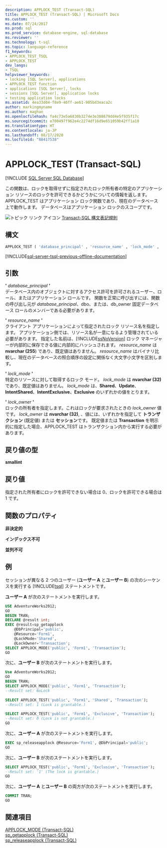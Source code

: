 ```yaml
---
description: APPLOCK_TEST (Transact-SQL)
title: APPLOCK_TEST (Transact-SQL) | Microsoft Docs
ms.custom: ''
ms.date: 07/24/2017
ms.prod: sql
ms.prod_service: database-engine, sql-database
ms.reviewer: ''
ms.technology: t-sql
ms.topic: language-reference
f1_keywords:
- APPLOCK_TEST_TSQL
- APPLOCK_TEST
dev_langs:
- TSQL
helpviewer_keywords:
- locking [SQL Server], applications
- APPLOCK_TEST function
- applications [SQL Server], locks
- sessions [SQL Server], application locks
- testing application locks
ms.assetid: 4ea33d04-f8e9-46ff-ae61-985bd3eaca2c
author: markingmyname
ms.author: maghan
ms.openlocfilehash: fa4c73e5a6830b3274e3e388679dd4e5f935f17c
ms.sourcegitcommit: e700497f962e4c2274df16d9e651059b42ff1a10
ms.translationtype: HT
ms.contentlocale: ja-JP
ms.lasthandoff: 08/17/2020
ms.locfileid: "88417538"
---
```

# <a name="applock_test-transact-sql"></a>APPLOCK_TEST (Transact-SQL)
[!INCLUDE [SQL Server SQL Database](../../includes/applies-to-version/sql-asdb.md)]

この関数は、ロックを取得せずに指定されたロック所有者の特定のアプリケーション リソースのロックを許可できるかどうかについての情報を返します。 APPLOCK_TEST はアプリケーション ロック関数であり、現在のデータベース上で動作します。 データベースはアプリケーション ロックのスコープです。
  
![トピック リンク アイコン](../../database-engine/configure-windows/media/topic-link.gif "トピック リンク アイコン") [Transact-SQL 構文表記規則](../../t-sql/language-elements/transact-sql-syntax-conventions-transact-sql.md)
  
## <a name="syntax"></a>構文  
  
```sql
APPLOCK_TEST ( 'database_principal' , 'resource_name' , 'lock_mode' , 'lock_owner' )  
```  
  
[!INCLUDE[sql-server-tsql-previous-offline-documentation](../../includes/sql-server-tsql-previous-offline-documentation.md)]

## <a name="arguments"></a>引数
**'** *database_principal* **'**  
データベース内のオブジェクトに対するアクセス許可を許可されるユーザー、ロール、またはアプリケーション ロールです。 関数を正常に呼び出すには、関数の呼び出し元が *database_principal*、dbo、または、db_owner 固定データベース ロールのメンバーである必要があります。
  
**'** *resource_name* **'**  
クライアント アプリケーションによって指定されたロック リソース名を指定します。 アプリケーション側では、リソース名が一意になるよう管理されている必要があります。 指定した名前は、[!INCLUDE[ssNoVersion](../../includes/ssnoversion-md.md)] ロック マネージャーが内部的に保存できる値に内部的にハッシュされます。  *resource_name* は **nvarchar (255**) であり、既定値はありません。 *resource_name* はバイナリ比較し、現在のデータベースの照合順序の設定に関係なく大文字小文字を区別します。
  
**'** *lock_mode* **'**  
特定のリソースに対して取得するロック モード。 *lock_mode* は **nvarchar (32)** であり、既定値はありません。 *lock_mode* は、**Shared**、**Update**、**IntentShared**、**IntentExclusive**、**Exclusive** のいずれかの値をとります。
  
**'** *lock_owner* **'**  
ロックの所有者を指定します。これはロックが要求されたときの *lock_owner* 値です。 *lock_owner* は **nvarchar (32)**, 、値には、いずれかを指定して **トランザクション** (既定値) または **セッション**です。 既定値または **Transaction** を明示的に指定した場合、APPLOCK_TEST はトランザクション内から実行する必要があります。
  
## <a name="return-types"></a>戻り値の型
**smallint**
  
## <a name="return-value"></a>戻り値
指定された所有者にロックを許可できない場合は 0、ロックを許可できる場合は 1 です。
  
## <a name="function-properties"></a>関数のプロパティ
**非決定的**
  
**インデックス不可**
  
**並列不可**
  
## <a name="examples"></a>例  
セッションが異なる 2 つのユーザー (**ユーザー A** と**ユーザー B**) の次のシーケンスを実行する [!INCLUDE[tsql](../../includes/tsql-md.md)] ステートメントです。
  
**ユーザー A** が次のステートメントを実行します。
  
```sql
USE AdventureWorks2012;  
GO  
BEGIN TRAN;  
DECLARE @result int;  
EXEC @result=sp_getapplock  
    @DbPrincipal='public',  
    @Resource='Form1',  
    @LockMode='Shared',  
    @LockOwner='Transaction';  
SELECT APPLOCK_MODE('public', 'Form1', 'Transaction');  
GO  
```  
  
次に、**ユーザー B** が次のステートメントを実行します。
  
```sql
Use AdventureWorks2012;  
GO  
BEGIN TRAN;  
SELECT APPLOCK_MODE('public', 'Form1', 'Transaction');  
--Result set: NoLock  
  
SELECT APPLOCK_TEST('public', 'Form1', 'Shared', 'Transaction');  
--Result set: 1 (Lock is grantable.)  
  
SELECT APPLOCK_TEST('public', 'Form1', 'Exclusive', 'Transaction');  
--Result set: 0 (Lock is not grantable.)  
GO  
```  
  
次に、**ユーザー A** が次のステートメントを実行します。
  
```sql
EXEC sp_releaseapplock @Resource='Form1', @DbPrincipal='public';  
GO  
```  
  
次に、**ユーザー B** が次のステートメントを実行します。
  
```sql
SELECT APPLOCK_TEST('public', 'Form1', 'Exclusive', 'Transaction');  
--Result set: '1' (The lock is grantable.)  
GO  
```  
  
次に、**ユーザー A** と**ユーザー B** の両方が次のステートメントを実行します。
  
```sql
COMMIT TRAN;  
GO  
```  
  
## <a name="see-also"></a>関連項目
[APPLOCK_MODE &#40;Transact-SQL&#41;](../../t-sql/functions/applock-mode-transact-sql.md)  
[sp_getapplock &#40;Transact-SQL&#41;](../../relational-databases/system-stored-procedures/sp-getapplock-transact-sql.md)  
[sp_releaseapplock &#40;Transact-SQL&#41;](../../relational-databases/system-stored-procedures/sp-releaseapplock-transact-sql.md)
